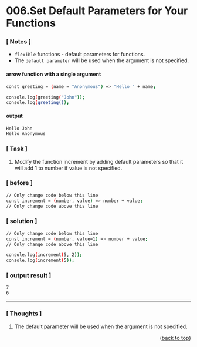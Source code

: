 <a name="topage"></a>

# 006.Set Default Parameters for Your Functions

### [ Notes ]
  * `flexible` functions - default parameters for functions.
  * The `default parameter` will be used when the argument is not specified.

#### arrow function with a single argument

```sh
const greeting = (name = "Anonymous") => "Hello " + name;

console.log(greeting("John"));
console.log(greeting());
```

#### output
```sh
Hello John
Hello Anonymous
```

### [ Task ]
  1. Modify the function increment by adding default parameters so that it will add 1 to number if value is not specified.

### [ before ]

```sh
// Only change code below this line
const increment = (number, value) => number + value;
// Only change code above this line
```

### [ solution ]

```sh
// Only change code below this line
const increment = (number, value=1) => number + value;
// Only change code above this line

console.log(increment(5, 2));
console.log(increment(5));
```

### [ output result ]

```sh
7
6
```

-----

### [ Thoughts ]

  1. The default parameter will be used when the argument is not specified.

<p align="right">(<a href="#topage">back to top</a>)</p>
<br/>
<br/>
